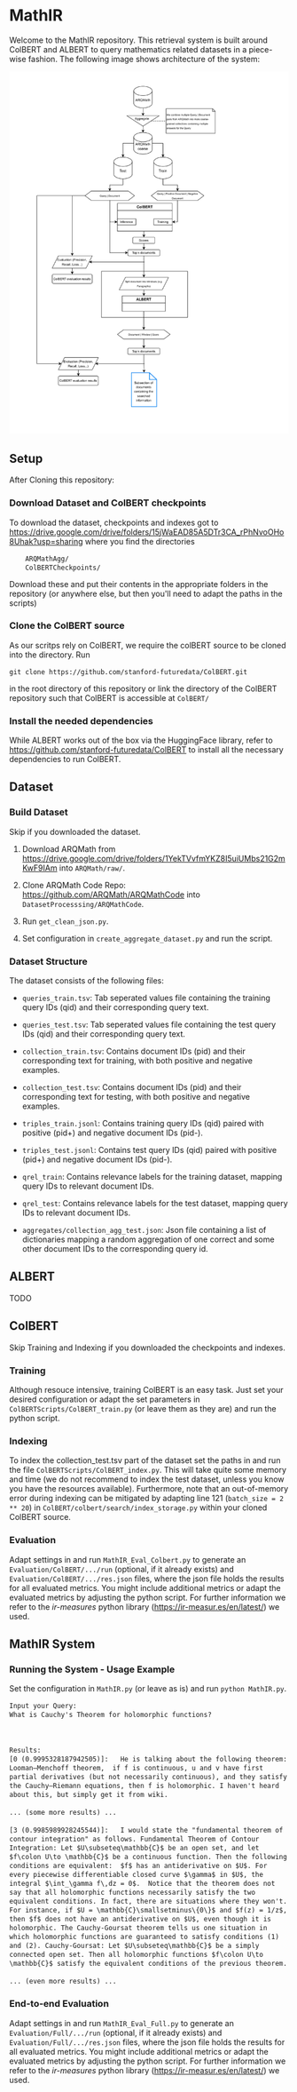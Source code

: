 # MathIR
Welcome to the MathIR repository. This retrieval system is built around ColBERT and ALBERT to query mathematics related datasets in a piece-wise fashion. The following image shows architecture of the system:

![image](graphics/system-architecture.svg)

## Setup
After Cloning this repository:

### Download Dataset and ColBERT checkpoints

To download the dataset, checkpoints and indexes got to https://drive.google.com/drive/folders/15jWaEAD85A5DTr3CA_rPhNvoOHo8Uhak?usp=sharing where you find the directories
```
    ARQMathAgg/
    ColBERTCheckpoints/
```
Download these and put their contents in the appropriate folders in the repository (or anywhere else, but then you'll need to adapt the paths in the scripts)


### Clone the ColBERT source
As our scritps rely on ColBERT, we require the colBERT source to be cloned into the directory. Run
``` 
git clone https://github.com/stanford-futuredata/ColBERT.git
```
in the root directory of this repository or link the directory of the ColBERT repository such that ColBERT is accessible at ```ColBERT/```


### Install the needed dependencies
While ALBERT works out of the box via the HuggingFace library, refer to https://github.com/stanford-futuredata/ColBERT to install all the necessary dependencies to run ColBERT.


## Dataset
### Build Dataset
Skip if you downloaded the dataset.

1. Download ARQMath from https://drive.google.com/drive/folders/1YekTVvfmYKZ8I5uiUMbs21G2mKwF9IAm into ```ARQMath/raw/```.

2. Clone ARQMath Code Repo: https://github.com/ARQMath/ARQMathCode into ```DatasetProcesssing/ARQMathCode```.

4. Run ``get_clean_json.py``.

5. Set configuration in ``create_aggregate_dataset.py`` and run the script.

### Dataset Structure
The dataset consists of the following files:

- ```queries_train.tsv```: Tab seperated values file containing the training query IDs (qid) and their corresponding query text.

- ```queries_test.tsv```: Tab seperated values file containing the test query IDs (qid) and their corresponding query text.

- ```collection_train.tsv```: Contains document IDs (pid) and their corresponding text for training, with both positive and negative examples.

- ```collection_test.tsv```: Contains document IDs (pid) and their corresponding text for testing, with both positive and negative examples.

- ```triples_train.jsonl```: Contains training query IDs (qid) paired with positive (pid+) and negative document IDs (pid-).

- ```triples_test.jsonl```: Contains test query IDs (qid) paired with positive (pid+) and negative document IDs (pid-).

- ```qrel_train```: Contains relevance labels for the training dataset, mapping query IDs to relevant document IDs.

- ```qrel_test```: Contains relevance labels for the test dataset, mapping query IDs to relevant document IDs.

- ```aggregates/collection_agg_test.json```: Json file containing a list of dictionaries mapping a random aggregation of one correct and some other document IDs to the corresponding query id.

## ALBERT
TODO

## ColBERT
Skip Training and Indexing if you downloaded the checkpoints and indexes.

### Training
Although resouce intensive, training ColBERT is an easy task. Just set your desired configuration or adapt the set parameters in ```ColBERTScripts/ColBERT_train.py``` (or leave them as they are) and run the python script.

### Indexing
To index the collection_test.tsv part of the dataset set the paths in and run the file ```ColBERTScripts/ColBERT_index.py```. This will take quite some memory and time (we do not recommend to index the test dataset, unless you know you have the resources available). Furthermore, note that an out-of-memory error during indexing can be mitigated by adapting line 121 (```batch_size = 2 ** 20```) in ```ColBERT/colbert/search/index_storage.py``` within your cloned ColBERT source.

### Evaluation
Adapt settings in and run ```MathIR_Eval_Colbert.py``` to generate an ```Evaluation/ColBERT/.../run``` (optional, if it already exists) and ```Evaluation/ColBERT/.../res.json``` files, where the json file holds the results for all evaluated metrics. You might include additional metrics or adapt the evaluated metrics by adjusting the python script. For further information we refer to the *ir-measures* python library (https://ir-measur.es/en/latest/) we used.


## MathIR System

### Running the System - Usage Example
Set the configuration in ```MathIR.py``` (or leave as is) and run ```python MathIR.py```.

```
Input your Query: 
What is Cauchy's Theorem for holomorphic functions?



Results:
[0 (0.9995328187942505)]:   He is talking about the following theorem: Looman–Menchoff theorem,  if f is continuous, u and v have first partial derivatives (but not necessarily continuous), and they satisfy the Cauchy–Riemann equations, then f is holomorphic. I haven't heard about this, but simply get it from wiki.

... (some more results) ...

[3 (0.9985989928245544)]:   I would state the "fundamental theorem of contour integration" as follows. Fundamental Theorem of Contour Integration: Let $U\subseteq\mathbb{C}$ be an open set, and let $f\colon U\to \mathbb{C}$ be a continuous function. Then the following conditions are equivalent:  $f$ has an antiderivative on $U$. For every piecewise differentiable closed curve $\gamma$ in $U$, the integral $\int_\gamma f\,dz = 0$.  Notice that the theorem does not say that all holomorphic functions necessarily satisfy the two equivalent conditions. In fact, there are situations where they won't. For instance, if $U = \mathbb{C}\smallsetminus\{0\}$ and $f(z) = 1/z$, then $f$ does not have an antiderivative on $U$, even though it is holomorphic. The Cauchy-Goursat theorem tells us one situation in which holomorphic functions are guaranteed to satisfy conditions (1) and (2). Cauchy-Goursat: Let $U\subseteq\mathbb{C}$ be a simply connected open set. Then all holomorphic functions $f\colon U\to \mathbb{C}$ satisfy the equivalent conditions of the previous theorem.

... (even more results) ...
```


### End-to-end Evaluation
Adapt settings in and run ```MathIR_Eval_Full.py``` to generate an ```Evaluation/Full/.../run``` (optional, if it already exists) and ```Evaluation/Full/.../res.json``` files, where the json file holds the results for all evaluated metrics. You might include additional metrics or adapt the evaluated metrics by adjusting the python script. For further information we refer to the *ir-measures* python library (https://ir-measur.es/en/latest/) we used.